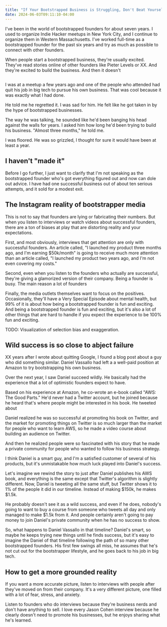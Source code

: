 ```yaml
---
title: "If Your Bootstrapped Business is Struggling, Don't Beat Yourself Up"
date: 2024-06-03T09:11:10-04:00
---
```


I've been in the world of bootstrapped founders for about seven years. I used to organize Indie Hacker meetups in New York City, and I continue to organize them in Western Massachusetts. I've worked full-time as a bootstrapped founder for the past six years and try as much as possible to connect with other founders.

When people start a bootstrapped business, they're usually excited. They've read stories online of other founders like Pieter Levels or XX. And they're excited to build the business. And then it doesn't

##

I was at a meetup a few years ago and one of the people who attended had quit his job in big tech to pursue his own business. That was cool because it was exactly what I had done.

He told me he regretted it. I was sad for him. He felt like he got taken in by the hype of bootstrapped businesses.

The way he was talking, he sounded like he'd been banging his head against the walls for years. I asked him how long he'd been trying to build his business. "Almost three months," he told me.

I was floored. He was so grizzled, I thought for sure it would have been at least a year.

## I haven't "made it"

Before I go further, I just want to clarify that I'm not speaking as the bootstrapped founder who's got everything figured out and now can dole out advice. I have had one successful business out of about ten serious attempts, and it sold for a modest exit.

## The Instagram reality of bootstrapper media

This is not to say that founders are lying or fabricating their numbers. But when you listen to interviews or watch videos about successful founders, there are a ton of biases at play that are distorting reality and your expectations.

First, and most obviously, interviews that get attention are only with successful founders. An article called, "I launched my product three months ago, and I'm earning $50k/month" is going to receive much more attention than an article called, "I launched my product two years ago, and I'm not even covering my costs."

Second, even when you listen to the founders who actually are successful, they're giving a glamorized version of their company. Being a founder is busy. The main reason a lot of founders

Finally, the media outlets themselves want to focus on the positives. Occasionally, they'll have a Very Special Episode about mental health, but 99% of it is about how being a bootstrapped founder is fun and exciting. And being a bootstrapped founder is fun and exciting, but it's also a lot of other things that are hard to handle if you expect the experience to be 100% fun and exciting.

TODO: Visualization of selection bias and exaggeration.

## Wild success is so close to abject failure

XX years after I wrote about quitting Google, I found a blog post about a guy who did something similar. Daniel Vassallo had left a a well-paid position at Amazon to try bootstrapping his own business.

Over the next year, I saw Daniel succeed wildly. He basically had the experience that a lot of optimistic founders expect to have.

Based on his experience at Amazon, he co-wrote an e-book called "AWS: The Good Parts." He'd never had a Twitter account, but he joined because he heard that's where people might be interested in his book. He tweeted about

Daniel realized he was so successful at promoting his book on Twitter, and the market for promoting things on Twitter is so much larger than the market for people who want to learn AWS, so he made a video course about building an audience on Twitter.

And then he realized people were so fascinated with his story that he made a private community for people who wanted to follow his business strategy.

I think Daniel is a smart guy, and I'm a satisfied customer of several of his products, but it's unmistakable how much luck played into Daniel's success.

Let's imagine we rewind the story to just after Daniel publishes his AWS book, and everything is the same except that Twitter's algorithm is slightly different. Now, Daniel is tweeting all the same stuff, but Twitter shows it to 1% of the people it did in our timeline. Instead of making $150k, he makes $1.5k.

He probably doesn't see it as a wild success, and even if he does, nobody's going to want to buy a course from someone who tweets all day and only managed to make $1.5k from it. And people certainly aren't going to pay money to join Daniel's private community when he has no success to show.

So, what happens to Daniel Vassallo in that timeline? Daniel's smart, so maybe he keeps trying new things until he finds success, but it's easy to imagine the Daniel of that timeline following the path of so many other bootstrapped founders. His first few swings all miss, he assumes that he's not cut out for the bootstrapper lifestyle, and he goes back to his job in big tech.

## How to get a more grounded reality

If you want a more accurate picture, listen to interviews with people after they've moved on from their company. It's a very different picture, one filled with a lot of fear, stress, and anxiety.

Listen to founders who do interviews because they're business nerds and don't have anything to sell. I love every Jason Cohen interview because he clearly doesn't need to promote his businesses, but he enjoys sharing what he's learned.
